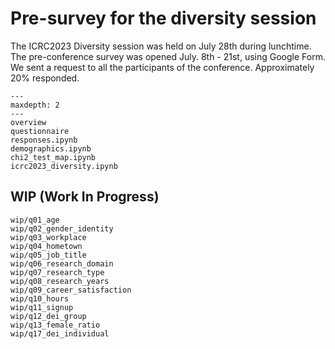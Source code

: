 # Pre-survey for the diversity session

The ICRC2023 Diversity session was held on July 28th during lunchtime.
The pre-conference survey was opened July. 8th - 21st, using Google Form.
We sent a request to all the participants of the conference.
Approximately 20% responded.

```{toctree}
---
maxdepth: 2
---
overview
questionnaire
responses.ipynb
demographics.ipynb
chi2_test_map.ipynb
icrc2023_diversity.ipynb
```

## WIP (Work In Progress)

```{toctree}
wip/q01_age
wip/q02_gender_identity
wip/q03_workplace
wip/q04_hometown
wip/q05_job_title
wip/q06_research_domain
wip/q07_research_type
wip/q08_research_years
wip/q09_career_satisfaction
wip/q10_hours
wip/q11_signup
wip/q12_dei_group
wip/q13_female_ratio
wip/q17_dei_individual
```
